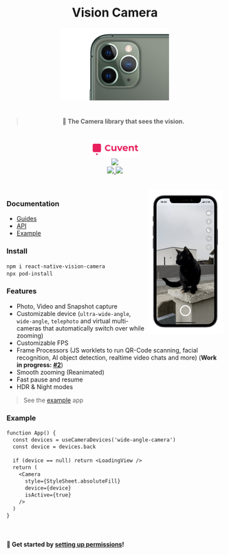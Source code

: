 <h1 align="center">Vision Camera</h1>

<div align="center">
  <img src="docs/static/img/11.png" width="50%">
  <br />
  <br />
  <blockquote><h4>📸 The Camera library that sees the vision.</h4></blockquote>
  <br />

  <a href="https://cuvent.com">
    <img height="40" src="docs/static/img/cuvent-logo-text.svg" />
  </a>
  <br/>
  <span>
    <a align="center" href="https://github.com/mrousavy?tab=followers">
      <img src="https://img.shields.io/github/followers/mrousavy?label=Follow%20%40mrousavy&style=social" />
    </a>
  </span>
  <br />
  <span>
    <a align="center" href="https://twitter.com/mrousavy">
      <img src="https://img.shields.io/twitter/follow/mrousavy?label=Follow%20%40mrousavy&style=social" />
    </a>
    <a align="center" href="https://twitter.com/cuventtech">
      <img src="https://img.shields.io/twitter/follow/cuventtech?label=Follow%20%40cuventtech&style=social" />
    </a>
  </span>
</div>

<br/>
<br/>

<div>
  <img align="right" width="35%" src="docs/static/img/example.png">
</div>

### Documentation

* [Guides](https://cuvent.github.io/react-native-vision-camera/docs/guides)
* [API](https://cuvent.github.io/react-native-vision-camera/docs/api)
* [Example](./example/)

### Install

```sh
npm i react-native-vision-camera
npx pod-install
```

### Features

* Photo, Video and Snapshot capture
* Customizable device (`ultra-wide-angle`, `wide-angle`, `telephoto` and virtual multi-cameras that automatically switch over while zooming)
* Customizable FPS
* Frame Processors (JS worklets to run QR-Code scanning, facial recognition, AI object detection, realtime video chats and more) (**Work in progress: [#2](https://github.com/cuvent/react-native-vision-camera/pull/2)**)
* Smooth zooming (Reanimated)
* Fast pause and resume
* HDR & Night modes

> See the [example](./example/) app

### Example


```tsx
function App() {
  const devices = useCameraDevices('wide-angle-camera')
  const device = devices.back

  if (device == null) return <LoadingView />
  return (
    <Camera
      style={StyleSheet.absoluteFill}
      device={device}
      isActive={true}
    />
  )
}
```

<br />

#### 🚀 Get started by [setting up permissions](https://cuvent.github.io/react-native-vision-camera/docs/guides/)!
